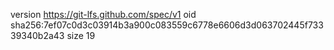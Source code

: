 version https://git-lfs.github.com/spec/v1
oid sha256:7ef07c0d3c03914b3a900c083559c6778e6606d3d063702445f73339340b2a43
size 19
